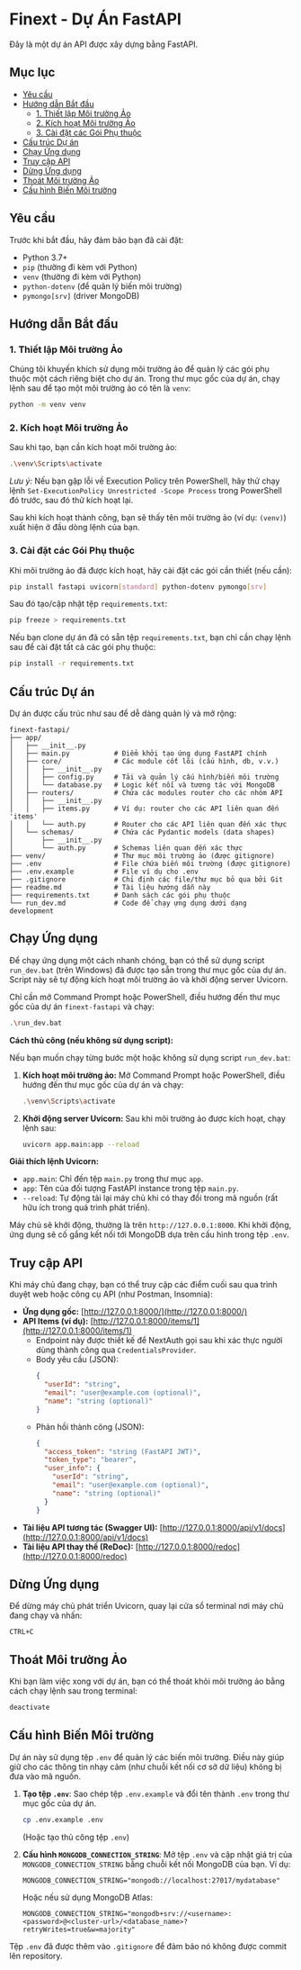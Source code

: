 # Finext - Dự Án FastAPI

Đây là một dự án API được xây dựng bằng FastAPI.

## Mục lục

- [Yêu cầu](#yêu-cầu)
- [Hướng dẫn Bắt đầu](#hướng-dẫn-bắt-đầu)
  - [1. Thiết lập Môi trường Ảo](#1-thiết-lập-môi-trường-ảo)
  - [2. Kích hoạt Môi trường Ảo](#2-kích-hoạt-môi-trường-ảo)
  - [3. Cài đặt các Gói Phụ thuộc](#3-cài-đặt-các-gói-phụ-thuộc)
- [Cấu trúc Dự án](#cấu-trúc-dự-án)
- [Chạy Ứng dụng](#chạy-ứng-dụng)
- [Truy cập API](#truy-cập-api)
- [Dừng Ứng dụng](#dừng-ứng-dụng)
- [Thoát Môi trường Ảo](#thoát-môi-trường-ảo)
- [Cấu hình Biến Môi trường](#cấu-hình-biến-môi-trường)


## Yêu cầu

Trước khi bắt đầu, hãy đảm bảo bạn đã cài đặt:

- Python 3.7+
- `pip` (thường đi kèm với Python)
- `venv` (thường đi kèm với Python)
- `python-dotenv` (để quản lý biến môi trường)
- `pymongo[srv]` (driver MongoDB)

## Hướng dẫn Bắt đầu

### 1\. Thiết lập Môi trường Ảo

Chúng tôi khuyến khích sử dụng môi trường ảo để quản lý các gói phụ thuộc một cách riêng biệt cho dự án. Trong thư mục gốc của dự án, chạy lệnh sau để tạo một môi trường ảo có tên là `venv`:

```bash
python -m venv venv
```

### 2\. Kích hoạt Môi trường Ảo

Sau khi tạo, bạn cần kích hoạt môi trường ảo:

```bash
.\venv\Scripts\activate
```

*Lưu ý:* Nếu bạn gặp lỗi về Execution Policy trên PowerShell, hãy thử chạy lệnh `Set-ExecutionPolicy Unrestricted -Scope Process` trong PowerShell đó trước, sau đó thử kích hoạt lại.

Sau khi kích hoạt thành công, bạn sẽ thấy tên môi trường ảo (ví dụ: `(venv)`) xuất hiện ở đầu dòng lệnh của bạn.

### 3\. Cài đặt các Gói Phụ thuộc

Khi môi trường ảo đã được kích hoạt, hãy cài đặt các gói cần thiết (nếu cần):

```bash
pip install fastapi uvicorn[standard] python-dotenv pymongo[srv]
```

Sau đó tạo/cập nhật tệp `requirements.txt`:
```bash
pip freeze > requirements.txt
```

Nếu bạn clone dự án đã có sẵn tệp `requirements.txt`, bạn chỉ cần chạy lệnh sau để cài đặt tất cả các gói phụ thuộc:
```bash
pip install -r requirements.txt
```

## Cấu trúc Dự án

Dự án được cấu trúc như sau để dễ dàng quản lý và mở rộng:

```
finext-fastapi/
├── app/
│   ├── __init__.py
│   ├── main.py           # Điểm khởi tạo ứng dụng FastAPI chính
│   ├── core/             # Các module cốt lõi (cấu hình, db, v.v.)
│   │   ├── __init__.py
│   │   ├── config.py     # Tải và quản lý cấu hình/biến môi trường
│   │   └── database.py   # Logic kết nối và tương tác với MongoDB
│   ├── routers/          # Chứa các modules router cho các nhóm API
│   │   ├── __init__.py
│   │   ├── items.py      # Ví dụ: router cho các API liên quan đến 'items'
│   │   └── auth.py       # Router cho các API liên quan đến xác thực
│   └── schemas/          # Chứa các Pydantic models (data shapes)
│       ├── __init__.py
│       └── auth.py       # Schemas liên quan đến xác thực
├── venv/                 # Thư mục môi trường ảo (được gitignore)
├── .env                  # File chứa biến môi trường (được gitignore)
├── .env.example          # File ví dụ cho .env
├── .gitignore            # Chỉ định các file/thư mục bỏ qua bởi Git
├── readme.md             # Tài liệu hướng dẫn này
├── requirements.txt      # Danh sách các gói phụ thuộc
└── run_dev.md            # Code để chạy ựng dụng dưới dạng development
```

## Chạy Ứng dụng

Để chạy ứng dụng một cách nhanh chóng, bạn có thể sử dụng script `run_dev.bat` (trên Windows) đã được tạo sẵn trong thư mục gốc của dự án. Script này sẽ tự động kích hoạt môi trường ảo và khởi động server Uvicorn.

Chỉ cần mở Command Prompt hoặc PowerShell, điều hướng đến thư mục gốc của dự án `finext-fastapi` và chạy:

```bash
.\run_dev.bat
```

**Cách thủ công (nếu không sử dụng script):**

Nếu bạn muốn chạy từng bước một hoặc không sử dụng script `run_dev.bat`:

1.  **Kích hoạt môi trường ảo:**
    Mở Command Prompt hoặc PowerShell, điều hướng đến thư mục gốc của dự án và chạy:
    ```bash
    .\venv\Scripts\activate
    ```

2.  **Khởi động server Uvicorn:**
    Sau khi môi trường ảo được kích hoạt, chạy lệnh sau:
    ```bash
    uvicorn app.main:app --reload
    ```

**Giải thích lệnh Uvicorn:**
  - `app.main`: Chỉ đến tệp `main.py` trong thư mục `app`.
  - `app`: Tên của đối tượng FastAPI instance trong tệp `main.py`.
  - `--reload`: Tự động tải lại máy chủ khi có thay đổi trong mã nguồn (rất hữu ích trong quá trình phát triển).

Máy chủ sẽ khởi động, thường là trên `http://127.0.0.1:8000`.
Khi khởi động, ứng dụng sẽ cố gắng kết nối tới MongoDB dựa trên cấu hình trong tệp `.env`.

## Truy cập API

Khi máy chủ đang chạy, bạn có thể truy cập các điểm cuối sau qua trình duyệt web hoặc công cụ API (như Postman, Insomnia):

  - **Ứng dụng gốc:** [http://127.0.0.1:8000/](http://127.0.0.1:8000/)
  - **API Items (ví dụ):** [http://127.0.0.1:8000/items/1](http://127.0.0.1:8000/items/1)
    - Endpoint này được thiết kế để NextAuth gọi sau khi xác thực người dùng thành công qua `CredentialsProvider`.
    - Body yêu cầu (JSON):
      ```json
      {
        "userId": "string",
        "email": "user@example.com (optional)",
        "name": "string (optional)"
      }
      ```
    - Phản hồi thành công (JSON):
      ```json
      {
        "access_token": "string (FastAPI JWT)",
        "token_type": "bearer",
        "user_info": {
          "userId": "string",
          "email": "user@example.com (optional)",
          "name": "string (optional)"
        }
      }
      ```
  - **Tài liệu API tương tác (Swagger UI):** [http://127.0.0.1:8000/api/v1/docs](http://127.0.0.1:8000/api/v1/docs)
  - **Tài liệu API thay thế (ReDoc):** [http://127.0.0.1:8000/redoc](http://127.0.0.1:8000/redoc)

## Dừng Ứng dụng

Để dừng máy chủ phát triển Uvicorn, quay lại cửa sổ terminal nơi máy chủ đang chạy và nhấn:

`CTRL+C`

## Thoát Môi trường Ảo

Khi bạn làm việc xong với dự án, bạn có thể thoát khỏi môi trường ảo bằng cách chạy lệnh sau trong terminal:

```bash
deactivate
```

## Cấu hình Biến Môi trường

Dự án này sử dụng tệp `.env` để quản lý các biến môi trường. Điều này giúp giữ cho các thông tin nhạy cảm (như chuỗi kết nối cơ sở dữ liệu) không bị đưa vào mã nguồn.

1.  **Tạo tệp `.env`**:
    Sao chép tệp `.env.example` và đổi tên thành `.env` trong thư mục gốc của dự án.
    ```bash
    cp .env.example .env
    ```
    (Hoặc tạo thủ công tệp `.env`)

2.  **Cấu hình `MONGODB_CONNECTION_STRING`**:
    Mở tệp `.env` và cập nhật giá trị của `MONGODB_CONNECTION_STRING` bằng chuỗi kết nối MongoDB của bạn.
    Ví dụ:
    ```
    MONGODB_CONNECTION_STRING="mongodb://localhost:27017/mydatabase"
    ```
    Hoặc nếu sử dụng MongoDB Atlas:
    ```
    MONGODB_CONNECTION_STRING="mongodb+srv://<username>:<password>@<cluster-url>/<database_name>?retryWrites=true&w=majority"
    ```

Tệp `.env` đã được thêm vào `.gitignore` để đảm bảo nó không được commit lên repository.